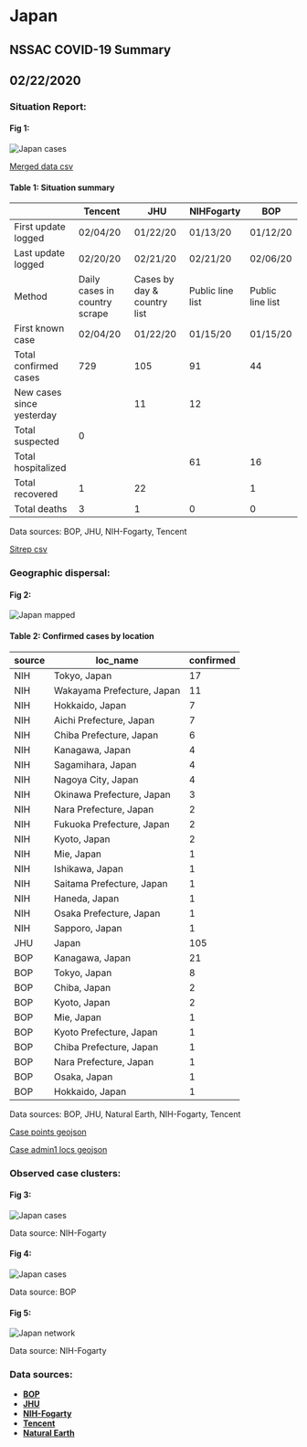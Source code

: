 # Japan
## NSSAC COVID-19 Summary
## 02/22/2020



### Situation Report:
#### Fig 1:
![Japan cases](../merged_histories/Japan_merged_histories.png)

[Merged data csv](https://github.com/SchlittDataSci/SchlittDataSci.github.io/blob/master/data/tables/Japan_merged_daily.csv)

#### Table 1: Situation summary


|                           | Tencent                       | JHU                         | NIHFogarty       | BOP              |
|---------------------------|-------------------------------|-----------------------------|------------------|------------------|
| First update logged       | 02/04/20                      | 01/22/20                    | 01/13/20         | 01/12/20         |
| Last update logged        | 02/20/20                      | 02/21/20                    | 02/21/20         | 02/06/20         |
| Method                    | Daily cases in country scrape | Cases by day & country list | Public line list | Public line list |
| First known case          | 02/04/20                      | 01/22/20                    | 01/15/20         | 01/15/20         |
| Total confirmed cases     | 729                           | 105                         | 91               | 44               |
| New cases since yesterday |                               | 11                          | 12               |                  |
| Total suspected           | 0                             |                             |                  |                  |
| Total hospitalized        |                               |                             | 61               | 16               |
| Total recovered           | 1                             | 22                          |                  | 1                |
| Total deaths              | 3                             | 1                           | 0                | 0                |

Data sources: BOP, JHU, NIH-Fogarty, Tencent


[Sitrep csv](https://github.com/SchlittDataSci/SchlittDataSci.github.io/blob/master/data/tables/Japan_sitrep.csv)

### Geographic dispersal:
#### Fig 2:
![Japan mapped](../case_locs/Japan_case_locs.png)

#### Table 2: Confirmed cases by location


| source   | loc_name                   |   confirmed |
|----------|----------------------------|-------------|
| NIH      | Tokyo, Japan               |          17 |
| NIH      | Wakayama Prefecture, Japan |          11 |
| NIH      | Hokkaido, Japan            |           7 |
| NIH      | Aichi Prefecture, Japan    |           7 |
| NIH      | Chiba Prefecture, Japan    |           6 |
| NIH      | Kanagawa, Japan            |           4 |
| NIH      | Sagamihara, Japan          |           4 |
| NIH      | Nagoya City, Japan         |           4 |
| NIH      | Okinawa Prefecture, Japan  |           3 |
| NIH      | Nara Prefecture, Japan     |           2 |
| NIH      | Fukuoka Prefecture, Japan  |           2 |
| NIH      | Kyoto, Japan               |           2 |
| NIH      | Mie, Japan                 |           1 |
| NIH      | Ishikawa, Japan            |           1 |
| NIH      | Saitama Prefecture, Japan  |           1 |
| NIH      | Haneda, Japan              |           1 |
| NIH      | Osaka Prefecture, Japan    |           1 |
| NIH      | Sapporo, Japan             |           1 |
| JHU      | Japan                      |         105 |
| BOP      | Kanagawa, Japan            |          21 |
| BOP      | Tokyo, Japan               |           8 |
| BOP      | Chiba, Japan               |           2 |
| BOP      | Kyoto, Japan               |           2 |
| BOP      | Mie, Japan                 |           1 |
| BOP      | Kyoto Prefecture, Japan    |           1 |
| BOP      | Chiba Prefecture, Japan    |           1 |
| BOP      | Nara Prefecture, Japan     |           1 |
| BOP      | Osaka, Japan               |           1 |
| BOP      | Hokkaido, Japan            |           1 |

Data sources: BOP, JHU, Natural Earth, NIH-Fogarty, Tencent


[Case points geojson](https://github.com/SchlittDataSci/SchlittDataSci.github.io/blob/master/data/shapes/Japan_case_locs.geojson)

[Case admin1 locs geojson](https://github.com/SchlittDataSci/SchlittDataSci.github.io/blob/master/data/shapes/Japan_admin1_locs.geojson)

### Observed case clusters:
#### Fig 3:
![Japan cases](../cluster_analysis/Japan_imported_cases_NIHFogarty.png)



Data source: NIH-Fogarty


#### Fig 4:
![Japan cases](../cluster_analysis/Japan_imported_cases_BOP.png)



Data source: BOP


#### Fig 5:
![Japan network](../autochthonous_networks/Japan_network.png)



Data source: NIH-Fogarty


### Data sources:
* **[BOP](https://github.com/beoutbreakprepared/nCoV2019)**
* **[JHU](https://github.com/CSSEGISandData/COVID-19)** 
* **[NIH-Fogarty](https://docs.google.com/spreadsheets/d/1jS24DjSPVWa4iuxuD4OAXrE3QeI8c9BC1hSlqr-NMiU/edit#gid=1187587451)** 
* **[Tencent](https://news.qq.com/zt2020/page/feiyan.htm)**
* **[Natural Earth](https://www.naturalearthdata.com/forums/forum/natural-earth-map-data/cultural-vectors/admin-1-states-provinces-and-their-boundaries/)**

<!-- Global site tag (gtag.js) - Google Analytics -->
<script async src="https://www.googletagmanager.com/gtag/js?id=UA-158816269-1"></script>
<script>
  window.dataLayer = window.dataLayer || [];
  function gtag(){dataLayer.push(arguments);}
  gtag('js', new Date());

  gtag('config', 'UA-158816269-1');
</script>
